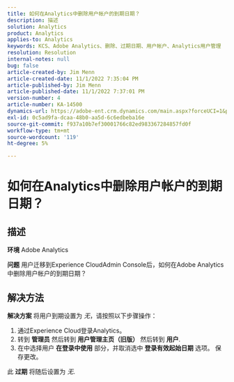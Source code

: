 ```yaml
---
title: 如何在Analytics中删除用户帐户的到期日期？
description: 描述
solution: Analytics
product: Analytics
applies-to: Analytics
keywords: KCS、Adobe Analytics、删除、过期日期、用户帐户、Analytics用户管理
resolution: Resolution
internal-notes: null
bug: false
article-created-by: Jim Menn
article-created-date: 11/1/2022 7:35:04 PM
article-published-by: Jim Menn
article-published-date: 11/1/2022 7:37:01 PM
version-number: 4
article-number: KA-14500
dynamics-url: https://adobe-ent.crm.dynamics.com/main.aspx?forceUCI=1&pagetype=entityrecord&etn=knowledgearticle&id=c5295f47-1c5a-ed11-9561-6045bd006a22
exl-id: 0c5ad9fa-dcaa-48b0-aa5d-6c6edbeba16e
source-git-commit: f937a10b7ef30001766c82ed983367284857fd0f
workflow-type: tm+mt
source-wordcount: '119'
ht-degree: 5%

---
```


# 如何在Analytics中删除用户帐户的到期日期？

## 描述


<b>环境</b>
Adobe Analytics

<b>问题</b>
用户迁移到Experience CloudAdmin Console后，如何在Adobe Analytics中删除用户帐户的到期日期？


## 解决方法


<b>解决方案</b>
将用户到期设置为 *无*，请按照以下步骤操作：

1. 通过Experience Cloud登录Analytics。
2. 转到 <b>管理员</b> 然后转到 <b>用户管理主页（旧版）</b> 然后转到 <b>用户</b>.
3. 在中选择用户 <b>在登录中使用</b> 部分，并取消选中 <b>登录有效起始日期</b> 选项。 保存更改。


此 <b>过期</b> 将随后设置为 *无*.
